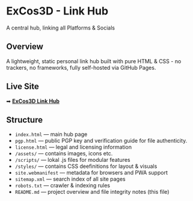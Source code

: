 # ExCos3D - Link Hub

A central hub, linking all Platforms & Socials

## Overview

A lightweight, static personal link hub built with pure HTML & CSS - no trackers, no frameworks, fully self-hosted via GitHub Pages.

## Live Site

➡ **[ExCos3D Link Hub](https://excos3d.github.io/)**

## Structure

- `index.html` — main hub page
- `pgp.html` — public PGP key and verification guide for file authenticity.
- `license.html` — legal and licensing information
- `/assets/` — contains images, icons etc.
- `/scripts/` — lokal .js files for modular features
- `/styles/` — contains CSS deefinitions for layout & visuals
- `site.webmanifest` — metadata for browsers and PWA support
- `sitemap.xml` — search index of all site pages
- `robots.txt` — crawler & indexing rules
- `README.md` — project overview and file integrity notes (this file)

<!--
Each repository file has a corresponding `.sig` file for verifying authenticity and integrity.

- `index.html.sig`
- `pgp.html.sig`
- `license.html.sig`
- `linkhub_style.css.sig`
- `/src` —  Each asset is accompanied by its respective `.sig` file to ensure file integrity.
- `site.webmanifest.sig`
- `sitemap.xml.sig`
- `robots.txt.sig`
- `README.md.sig`
